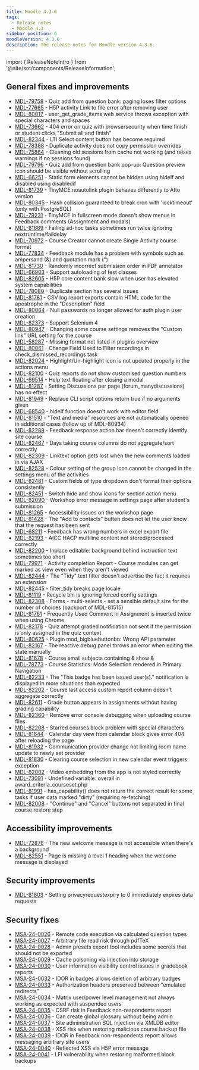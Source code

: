 ```yaml
---
title: Moodle 4.3.6
tags:
  - Release notes
  - Moodle 4.3
sidebar_position: 6
moodleVersion: 4.3.6
description: The release notes for Moodle version 4.3.6.
---
```


import { ReleaseNoteIntro } from '@site/src/components/ReleaseInformation';

<ReleaseNoteIntro releaseName={frontMatter.moodleVersion} />

## General fixes and improvements
<!-- cspell:disable -->
- [MDL-79758](https://moodle.atlassian.net/browse/MDL-79758) - Quiz add from question bank: paging loses filter options
- [MDL-77665](https://moodle.atlassian.net/browse/MDL-77665) - H5P activity Link to file error after removing user
- [MDL-80017](https://moodle.atlassian.net/browse/MDL-80017) - user_get_grade_items web service throws exception with special characters and spaces
- [MDL-73662](https://moodle.atlassian.net/browse/MDL-73662) - 404 error on quiz with browsersecurity when time finish or student clicks "Submit all and finish"
- [MDL-82344](https://moodle.atlassian.net/browse/MDL-82344) - LTI Select content button has become required
- [MDL-78388](https://moodle.atlassian.net/browse/MDL-78388) - Duplicate activity does not copy permission overrides
- [MDL-75864](https://moodle.atlassian.net/browse/MDL-75864) - Cleaning old sessions from cache not working (and raises warnings if no sessions found)
- [MDL-79796](https://moodle.atlassian.net/browse/MDL-79796) - Quiz add from question bank pop-up: Question preview icon should be visible without scrolling
- [MDL-66251](https://moodle.atlassian.net/browse/MDL-66251) - Static form elements cannot be hidden using hideIf and disabled using disabledif
- [MDL-81739](https://moodle.atlassian.net/browse/MDL-81739) - TinyMCE noautolink plugin behaves differently to Atto version
- [MDL-80345](https://moodle.atlassian.net/browse/MDL-80345) - Hash collision guaranteed to break cron with 'locktimeout' (only with PostgreSQL)
- [MDL-79231](https://moodle.atlassian.net/browse/MDL-79231) - TinyMCE in fullscreen mode doesn't show menus in Feedback comments (Assignment and modals)
- [MDL-81689](https://moodle.atlassian.net/browse/MDL-81689) - Failing ad-hoc tasks sometimes run twice ignoring nextruntime/faildelay
- [MDL-70972](https://moodle.atlassian.net/browse/MDL-70972) - Course Creator cannot create Single Activity course format
- [MDL-77834](https://moodle.atlassian.net/browse/MDL-77834) - Feedback module has a problem with symbols such as ampersand (&) and quotation mark (")
- [MDL-81730](https://moodle.atlassian.net/browse/MDL-81730) - Randomly incorrect submission order in PDF annotator
- [MDL-66903](https://moodle.atlassian.net/browse/MDL-66903) - Support autoloading of test classes
- [MDL-82605](https://moodle.atlassian.net/browse/MDL-82605) - H5P core content bank slow when user has elevated system capabilities
- [MDL-78080](https://moodle.atlassian.net/browse/MDL-78080) - Duplicate section has several issues
- [MDL-81781](https://moodle.atlassian.net/browse/MDL-81781) - CSV log report exports contain HTML code for the apostrophe in the "Description" field
- [MDL-80064](https://moodle.atlassian.net/browse/MDL-80064) - Null passwords no longer allowed for auth plugin user creation
- [MDL-82373](https://moodle.atlassian.net/browse/MDL-82373) - Support Selenium 4
- [MDL-80947](https://moodle.atlassian.net/browse/MDL-80947) - Changing some course settings removes the "Custom link" URL setting for the course
- [MDL-58287](https://moodle.atlassian.net/browse/MDL-58287) - Missing format not listed in plugins overview
- [MDL-80061](https://moodle.atlassian.net/browse/MDL-80061) - Change Field Used to Filter recordings in check_dismissed_recordings task
- [MDL-82024](https://moodle.atlassian.net/browse/MDL-82024) - Highlight/Un-highlight icon is not updated properly in the actions menu
- [MDL-82100](https://moodle.atlassian.net/browse/MDL-82100) - Quiz reports do not show customised question numbers
- [MDL-69514](https://moodle.atlassian.net/browse/MDL-69514) - Help text floating after closing a modal
- [MDL-81287](https://moodle.atlassian.net/browse/MDL-81287) - Setting Discussions per page (forum_manydiscussions) has no effect
- [MDL-81949](https://moodle.atlassian.net/browse/MDL-81949) - Replace CLI script options return true if no arguments given
- [MDL-68540](https://moodle.atlassian.net/browse/MDL-68540) - hideIf function doesn't work with editor field
- [MDL-81510](https://moodle.atlassian.net/browse/MDL-81510) - "Text and media" resources are not automatically opened in additional cases (follow up of MDL-80934)
- [MDL-82289](https://moodle.atlassian.net/browse/MDL-82289) - Feedback response action bar doesn't correctly identify site course
- [MDL-82467](https://moodle.atlassian.net/browse/MDL-82467) - Days taking course columns do not aggregate/sort correctly
- [MDL-82309](https://moodle.atlassian.net/browse/MDL-82309) - Linktext option gets lost when the new comments loaded in via AJAX
- [MDL-82528](https://moodle.atlassian.net/browse/MDL-82528) - Colour setting of the group icon cannot be changed in the settings menu of the activities
- [MDL-82481](https://moodle.atlassian.net/browse/MDL-82481) - Custom fields of type dropdown don't format their options consistently
- [MDL-82451](https://moodle.atlassian.net/browse/MDL-82451) - Switch hide and show icons for section action menu
- [MDL-82090](https://moodle.atlassian.net/browse/MDL-82090) - Workshop error message in settings page after student's submission
- [MDL-81265](https://moodle.atlassian.net/browse/MDL-81265) - Accessibility issues on the workshop page
- [MDL-81428](https://moodle.atlassian.net/browse/MDL-81428) - The "Add to contacts" button does not let the user know that the request has been sent
- [MDL-68211](https://moodle.atlassian.net/browse/MDL-68211) - Feedback has wrong numbers in excel export file
- [MDL-82193](https://moodle.atlassian.net/browse/MDL-82193) - AICC HACP multiline content not stored/processed correctly
- [MDL-82200](https://moodle.atlassian.net/browse/MDL-82200) - Inplace editable: background behind instruction text sometimes too short
- [MDL-79971](https://moodle.atlassian.net/browse/MDL-79971) - Activity completion Report - Course modules can get marked as view even when they aren't viewed
- [MDL-82444](https://moodle.atlassian.net/browse/MDL-82444) - The "Tidy" text filter doesn't advertise the fact it requires an extension
- [MDL-82445](https://moodle.atlassian.net/browse/MDL-82445) - filter_tidy breaks page locale
- [MDL-81119](https://moodle.atlassian.net/browse/MDL-81119) - Recycle bin is ignoring forced config settings
- [MDL-82308](https://moodle.atlassian.net/browse/MDL-82308) - Forms - multi-selects - set a sensible default size for the number of choices (backport of MDL-81515)
- [MDL-81761](https://moodle.atlassian.net/browse/MDL-81761) - Frequently Used Comment in Assignment is inserted twice when using Chrome
- [MDL-82178](https://moodle.atlassian.net/browse/MDL-82178) - Quiz attempt graded notification not sent if the permission is only assigned in the quiz context
- [MDL-80625](https://moodle.atlassian.net/browse/MDL-80625) - Plugin mod_bigbluebuttonbn: Wrong API parameter
- [MDL-82167](https://moodle.atlassian.net/browse/MDL-82167) - The reactive debug panel throws an error when editing the state manually
- [MDL-81678](https://moodle.atlassian.net/browse/MDL-81678) - Course email subjects containing & show &amp;
- [MDL-78773](https://moodle.atlassian.net/browse/MDL-78773) - Course Statistics: Mode Selection rendered in Primary Navigation
- [MDL-82233](https://moodle.atlassian.net/browse/MDL-82233) - The "This badge has been issued user(s)." notification is displayed in more situations than expected
- [MDL-82202](https://moodle.atlassian.net/browse/MDL-82202) - Course last access custom report column doesn't aggregate correctly
- [MDL-82611](https://moodle.atlassian.net/browse/MDL-82611) - Grade button appears in assignments without having grading capability
- [MDL-82360](https://moodle.atlassian.net/browse/MDL-82360) - Remove error console debugging when uploading course files
- [MDL-82208](https://moodle.atlassian.net/browse/MDL-82208) - Starred courses block problem with special characters
- [MDL-81644](https://moodle.atlassian.net/browse/MDL-81644) - Calendar day view from calendar block gives error 404 after reloading the page
- [MDL-81932](https://moodle.atlassian.net/browse/MDL-81932) - Communication provider change not limiting room name update to newly set provider
- [MDL-81830](https://moodle.atlassian.net/browse/MDL-81830) - Clearing course selection in new calendar event triggers exception
- [MDL-82002](https://moodle.atlassian.net/browse/MDL-82002) - Video embedding from the app is not styled correctly
- [MDL-73091](https://moodle.atlassian.net/browse/MDL-73091) - Undefined variable: overall in award_criteria_courseset.php
- [MDL-81991](https://moodle.atlassian.net/browse/MDL-81991) - has_capability() does not return the correct result for some tasks if user data marked "dirty" (requiring re-fetching)
- [MDL-82008](https://moodle.atlassian.net/browse/MDL-82008) - "Continue" and "Cancel" buttons not separated in final course restore step
<!-- cspell:enable -->

## Accessibility improvements
<!-- cspell:disable -->
- [MDL-72876](https://moodle.atlassian.net/browse/MDL-72876) - The new welcome message is not accessible when there's a background
- [MDL-82551](https://moodle.atlassian.net/browse/MDL-82551) - Page is missing a level 1 heading when the welcome message is displayed
<!-- cspell:enable -->

## Security improvements
<!-- cspell:disable -->
- [MDL-81803](https://moodle.atlassian.net/browse/MDL-81803) - Setting privacyrequestexpiry to 0 immediately expires data requests
<!-- cspell:enable -->

## Security fixes
<!-- cspell:disable -->
- [MSA-24-0026](https://moodle.org/mod/forum/discuss.php?d=461193) - Remote code execution via calculated question types
- [MSA-24-0027](https://moodle.org/mod/forum/discuss.php?d=461194) - Arbitrary file read risk through pdfTeX
- [MSA-24-0028](https://moodle.org/mod/forum/discuss.php?d=461195) - Admin presets export tool includes some secrets that should not be exported
- [MSA-24-0029](https://moodle.org/mod/forum/discuss.php?d=461196) - Cache poisoning via injection into storage
- [MSA-24-0030](https://moodle.org/mod/forum/discuss.php?d=461197) - User information visibility control issues in gradebook reports
- [MSA-24-0032](https://moodle.org/mod/forum/discuss.php?d=461199) - IDOR in badges allows deletion of arbitrary badges
- [MSA-24-0033](https://moodle.org/mod/forum/discuss.php?d=461200) - Authorization headers preserved between "emulated redirects"
- [MSA-24-0034](https://moodle.org/mod/forum/discuss.php?d=461202) - Matrix user/power level management not always working as expected with suspended users
- [MSA-24-0035](https://moodle.org/mod/forum/discuss.php?d=461203) - CSRF risk in Feedback non-respondents report
- [MSA-24-0036](https://moodle.org/mod/forum/discuss.php?d=461205) - Can create global glossary without being admin
- [MSA-24-0037](https://moodle.org/mod/forum/discuss.php?d=461206) - Site administration SQL injection via XMLDB editor
- [MSA-24-0038](https://moodle.org/mod/forum/discuss.php?d=461207) - XSS risk when restoring malicious course backup file
- [MSA-24-0039](https://moodle.org/mod/forum/discuss.php?d=461208) - IDOR in Feedback non-respondents report allows messaging arbitrary site users
- [MSA-24-0040](https://moodle.org/mod/forum/discuss.php?d=461209) - Reflected XSS via H5P error message
- [MSA-24-0041](https://moodle.org/mod/forum/discuss.php?d=461210) - LFI vulnerability when restoring malformed block backups
<!-- cspell:enable -->
